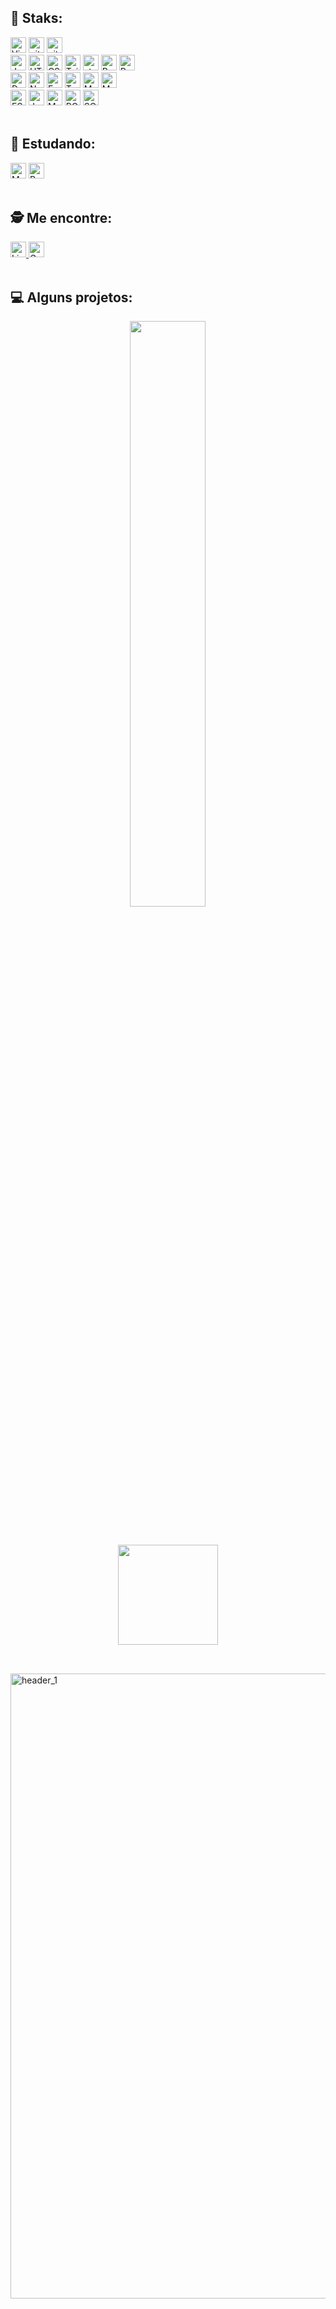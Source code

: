 ## 💪 Staks:
  
<div align="left">
  <img src="https://img.shields.io/badge/VS%20Code-282C34?logo=visual-studio-code&logoColor=007ACC" alt="Visual Studio Code logo" title="Visual Studio Code" height="25" />  
  <img src="https://img.shields.io/badge/Git-282C34?logo=git&logoColor=F05032" alt="git logo" title="git" height="25" />
  <img src="https://img.shields.io/badge/GitHub-282C34?logo=github&logoColor=000000" alt="git logo" title="git" height="25" />
<br/>
  <img src="https://img.shields.io/badge/JavaScript-282C34?logo=javascript&logoColor=F7DF1E" alt="JavaScript logo" title="JavaScript" height="25" />
  <img src="https://img.shields.io/badge/HTML5-282C34?logo=html5&logoColor=E34F26" alt="HTML5 logo" title="HTML5" height="25" />
  <img src="https://img.shields.io/badge/CSS3-282C34?logo=css3&logoColor=1572B6" alt="CSS3 logo" title="CSS3" height="25" />
  <img src="https://img.shields.io/badge/Tailwind%20CSS-282C34?logo=tailwind-css&logoColor=38B2AC" alt="Tailwind CSS logo" title="Tailwind CSS" height="25" />
  <img src="https://img.shields.io/static/v1?label=&message=styled-components&color=282C34&logo=styled-components&logoColor=DB7093" alt="styled-components logo" title="styled-components" height="25" />  
  <img src="https://img.shields.io/badge/React-282C34?logo=react&logoColor=61DAFB" alt="React Native logo" title="React Native" height="25" />
  <img src="https://img.shields.io/badge/Redux-282C34?logo=redux&logoColor=764ABC" alt="Redux logo" title="Redux" height="25" />  
<br/>
  <img src="https://img.shields.io/badge/Docker-282C34?logo=docker&logoColor=3178C6" alt="Docker logo" title="Docker" height="25" />   
  <img src="https://img.shields.io/badge/Node.js-282C34?logo=node.js&logoColor=339933" alt="Node.js logo" title="Node.js" height="25" />
  <img src="https://img.shields.io/badge/Express-282C34?logo=express&logoColor=FFFFFF" alt="Express.js logo" title="Express.js" height="25" />  
  <img src="https://img.shields.io/badge/TypeScript-282C34?logo=typescript&logoColor=3178C6" alt="TypeScript logo" title="TypeScript" height="25" />
  <img src="https://img.shields.io/badge/MySql-282C34?logo=mysql&logoColor=3178C6" alt="MySql logo" title="MySql" height="25" />  
  <img src="https://img.shields.io/badge/Sequelize-282C34?logo=sequelize&logoColor=3178C6" alt="MySql logo" title="MySql" height="25" />    
<br/>
  <img src="https://img.shields.io/badge/ESLint-282C34?logo=eslint&logoColor=4B32C3" alt="ESLint logo" title="ESLint" height="25" />
  <img src="https://img.shields.io/badge/Jest-282C34?logo=jest&logoColor=C21325" alt="Jest logo" title="Jest" height="25" />
  <img src="https://img.shields.io/badge/MSC(Arquitetura em Camadas)-282C34?logo=msc&logoColor=47A248" alt="MSC logo" title="MSC" height="25" />
  <img src="https://img.shields.io/badge/POO-282C34?logo=poo&logoColor=47A248" alt="POO logo" title="POO" height="25" />
  <img src="https://img.shields.io/badge/SOLID-282C34?logo=solid&logoColor=47A248" alt="SOLID logo" title="SOLID" height="25" />
</div>
<br/>

## 🌱 Estudando:

<div align="left">
  <img src="https://img.shields.io/badge/MongoDB-282C34?logo=mongodb&logoColor=47A248" alt="MongoDB logo" title="MongoDB" height="25" />
  <img src="https://img.shields.io/badge/Python-282C34?logo=python&logoColor=007ACC" alt="Python logo" title="Python" height="25" />
</div>
<br/>

## 🕵️ Me encontre:

<div align="left">
   <a href="https://www.linkedin.com/in/vania-ioott/" target="_blank">
    <img src="https://img.shields.io/badge/LinkedIn-282C34?logo=linkedin&logoColor=007ACC" alt="LinkedIn logo" title="LinkedIn" height="25" />
  </a>
  <a href="mailto:vioott@gmail.com" mailto="vioott@gmail.com" target="_blank">
    <img src="https://img.shields.io/badge/Gmail-282C34?logo=gmail&logoColor=C21325" alt="Gmail logo" title="Gmail" height="25" />
  </a>
</div>
<br/>

## 💻 Alguns projetos:

<p align="center">
<a href="https://github.com/ioott/BackEnd-Typescript-POO">
<img width='49%' align="center"src="https://github-readme-stats.vercel.app/api/pin/?username=ioott&repo=BackEnd-Typescript-POO&border_color=02D892&bg_color=0D1117&title_color=C9D1D9&text_color=8B949E&icon_color=02D892" />
</a>


</p>

##
<br/>
<div align="center">
  <span>
     <a href="https://github.com/ioott">
     <img height="160em" src="https://github-readme-stats.vercel.app/api/top-langs/?username=ioott&layout=compact&langs_count=7&theme=chartreuse-dark"/>
  </span>
</div>

##
<br/>
<img width="1000" alt="header_1" src="https://user-images.githubusercontent.com/98191041/192663501-eed4107b-9009-4c8b-ac09-9d396c13c608.png">
